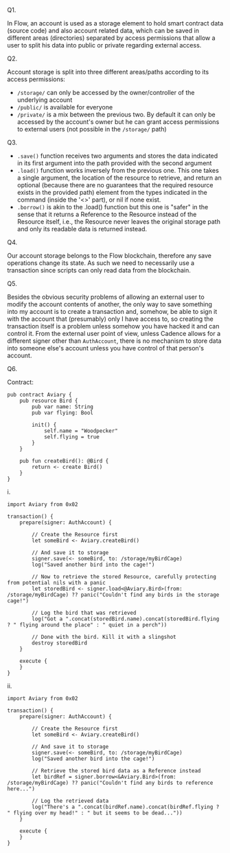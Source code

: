 Q1. 

In Flow, an account is used as a storage element to hold smart contract data (source code) and also account related data, which can be saved in different areas (directories) separated by access permissions that allow a user to split his data into public or private regarding external access.

Q2.

Account storage is split into three different areas/paths according to its access permissions:
* <code>/storage/</code> can only be accessed by the owner/controller of the underlying account
* <code>/public/</code> is available for everyone
* <code>/private/</code> is a mix between the previous two. By default it can only be accessed by the account's owner but he can grant access permissions to external users (not possible in the <code>/storage/</code> path)

Q3.

* <code>.save()</code> function receives two arguments and stores the data indicated in its first argument into the path provided with the second argument
* <code>.load()</code> function works inversely from the previous one. This one takes a single argument, the location of the resource to retrieve, and return an optional (because there are no guarantees that the required resource exists in the provided path) element from the types indicated in the command (inside the '<>' part), or nil if none exist.
* <code>.borrow()</code> is akin to the .load() function but this one is "safer" in the sense that it returns a Reference to the Resource instead of the Resource itself, i.e., the Resource never leaves the original storage path and only its readable data is returned instead.

Q4. 

Our account storage belongs to the Flow blockchain, therefore any save operations change its state. As such we need to necessarily use a transaction since scripts can only read data from the blockchain.

Q5.

Besides the obvious security problems of allowing an external user to modify the account contents of another, the only way to save something into my account is to create a transaction and, somehow, be able to sign it with the account that (presumably) only I have access to, so creating the transaction itself is a problem unless somehow you have hacked it and can control it. 
From the external user point of view, unless Cadence allows for a different signer other than <code>AuthAccount</code>, there is no mechanism to store data into someone else's account unless you have control of that person's account.

Q6.

Contract:

    pub contract Aviary {
        pub resource Bird {
            pub var name: String
            pub var flying: Bool

            init() {
                self.name = "Woodpecker"
                self.flying = true
            }
        }

        pub fun createBird(): @Bird {
            return <- create Bird()
        }
    }


i.

    import Aviary from 0x02

    transaction() {
        prepare(signer: AuthAccount) {

            // Create the Resource first
            let someBird <- Aviary.createBird()

            // And save it to storage
            signer.save(<- someBird, to: /storage/myBirdCage)
            log("Saved another bird into the cage!")

            // Now to retrieve the stored Resource, carefully protecting from potential nils with a panic
            let storedBird <- signer.load<@Aviary.Bird>(from: /storage/myBirdCage) ?? panic("Couldn't find any birds in the storage cage!")

            // Log the bird that was retrieved
            log("Got a ".concat(storedBird.name).concat(storedBird.flying ? " flying around the place" : " quiet in a perch"))

            // Done with the bird. Kill it with a slingshot
            destroy storedBird
        }

        execute {
        }
    }

ii.


    import Aviary from 0x02

    transaction() {
        prepare(signer: AuthAccount) {

            // Create the Resource first
            let someBird <- Aviary.createBird()

            // And save it to storage
            signer.save(<- someBird, to: /storage/myBirdCage)
            log("Saved another bird into the cage!")

            // Retrieve the stored bird data as a Reference instead
            let birdRef = signer.borrow<&Aviary.Bird>(from: /storage/myBirdCage) ?? panic("Couldn't find any birds to reference here...")

            // Log the retrieved data
            log("There's a ".concat(birdRef.name).concat(birdRef.flying ? " flying over my head!" : " but it seems to be dead..."))
        }

        execute {
        }
    }